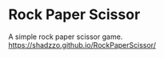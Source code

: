 # Rock Paper Scissor
A simple rock paper scissor game. <br>
https://shadzzo.github.io/RockPaperScissor/
